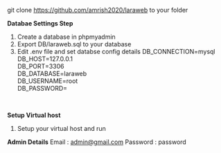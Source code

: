 git clone https://github.com/amrish2020/laraweb to your folder

<b>Databae Settings Step</b>
1) Create a database in phpmyadmin
3) Export DB/laraweb.sql to your database
2) Edit .env file and set databse config details
DB_CONNECTION=mysql<br/>
DB_HOST=127.0.0.1<br/>
DB_PORT=3306<br/>
DB_DATABASE=laraweb<br/>
DB_USERNAME=root<br/>
DB_PASSWORD=<br/>
<br/>


<b>Setup Virtual host</b>
1) Setup your virtual host and run 

<b>Admin Details</b>
Email : admin@gmail.com
Password : password
